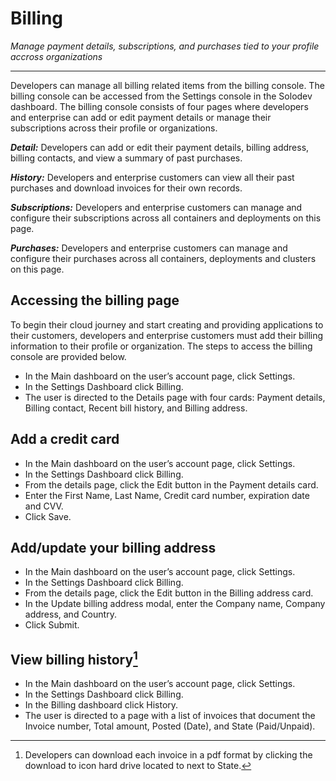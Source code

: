 # Billing

*Manage payment details, subscriptions, and purchases tied to your profile accross organizations*

---

Developers can manage all billing related items from the billing console. The billing console can be accessed from the Settings console in the Solodev dashboard. The billing console consists of four pages where developers and enterprise can add or edit payment details or manage their subscriptions across their profile or organizations. 

***Detail:*** Developers can add or edit their payment details, billing address, billing contacts, and view a summary of past purchases. 

***History:*** Developers and enterprise customers can view all their past purchases and download invoices for their own records. 

***Subscriptions:*** Developers and enterprise customers can manage and configure their subscriptions across all containers and deployments on this page. 

***Purchases:*** Developers and enterprise customers can manage and configure their purchases across all containers, deployments and clusters on this page. 

## Accessing the billing page

To begin their cloud journey and start creating and providing applications to their customers, developers and enterprise customers must add their billing information to their profile or organization. The steps to access the billing console are provided below.

- In the Main dashboard on the user’s account page, click Settings. 
- In the Settings Dashboard click Billing.
- The user is directed to the Details page with four cards: Payment details, Billing contact, Recent bill history, and Billing address. 

## Add a credit card

- In the Main dashboard on the user’s account page, click Settings. 
- In the Settings Dashboard click Billing.
- From the details page, click the Edit button in the Payment details card.
- Enter the First Name, Last Name, Credit card number, expiration date and CVV.
- Click Save. 

## Add/update your billing address

- In the Main dashboard on the user’s account page, click Settings. 
- In the Settings Dashboard click Billing.
- From the details page, click the Edit button in the Billing address card. 
- In the Update billing address modal, enter the Company name, Company address, and Country. 
- Click Submit.

## View billing history[^1]

- In the Main dashboard on the user’s account page, click Settings. 
- In the Settings Dashboard click Billing.
- In the Billing dashboard click History.
- The user is directed to a page with a list of invoices that document the Invoice number, Total amount, Posted (Date), and State (Paid/Unpaid).

[^1]: Developers can download each invoice in a pdf format by clicking the download to icon hard drive located to next to State.